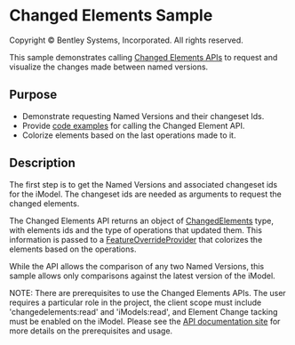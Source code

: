 # Changed Elements Sample

Copyright © Bentley Systems, Incorporated. All rights reserved.

This sample demonstrates calling [Changed Elements APIs](https://developer.bentley.com/api-groups/project-delivery/apis/changed-elements/operations/get-comparison/) to request and visualize the changes made between named versions.

## Purpose

- Demonstrate requesting Named Versions and their changeset Ids.
- Provide [code examples](./ChangedElementsClient.ts) for calling the Changed Element API.
- Colorize elements based on the last operations made to it.

## Description

The first step is to get the Named Versions and associated changeset ids for the iModel.  The changeset ids are needed as arguments to request the changed elements.

The Changed Elements API returns an object of [ChangedElements](https://www.itwinjs.org/reference/core-common/entities/changedelements/) type, with elements ids and the type of operations that updated them.  This information is passed to a [FeatureOverrideProvider](https://www.itwinjs.org/reference/core-frontend/views/featureoverrideprovider/) that colorizes the elements based on the operations.

While the API allows the comparison of any two Named Versions, this sample allows only comparisons against the latest version of the iModel.

NOTE: There are prerequisites to use the Changed Elements APIs.  The user requires a particular role in the project, the client scope must include 'changedelements:read' and 'iModels:read', and Element Change tacking must be enabled on the iModel.  Please see the [API documentation site](https://developer.bentley.com/api-groups/project-delivery/apis/changed-elements/operations/get-comparison/) for more details on the prerequisites and usage.
